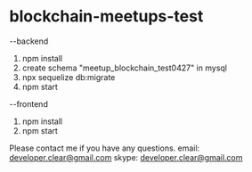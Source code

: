 # blockchain-meetups-test

--backend
1. npm install
2. create schema "meetup_blockchain_test0427" in mysql
3. npx sequelize db:migrate
4. npm start

--frontend
1. npm install
2. npm start

Please contact me if you have any questions.
email: developer.clear@gmail.com
skype: developer.clear@gmail.com